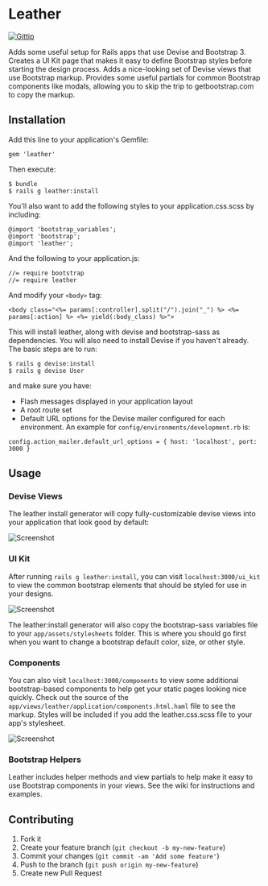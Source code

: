 # Leather

[![Gittip   ](http://img.shields.io/gittip/dvanderbeek.svg)                        ](https://gittip.com/dvanderbeek)

Adds some useful setup for Rails apps that use Devise and Bootstrap 3. Creates a UI Kit page that makes it easy to define Bootstrap styles before starting the design process. Adds a nice-looking set of Devise views that use Bootstrap markup. Provides some useful partials for common Bootstrap components like modals, allowing you to skip the trip to getbootstrap.com to copy the markup.

## Installation

Add this line to your application's Gemfile:

    gem 'leather'

Then execute:

    $ bundle
    $ rails g leather:install

You'll also want to add the following styles to your application.css.scss by including:

    @import 'bootstrap_variables';
    @import 'bootstrap';
    @import 'leather';
    
And the following to your application.js:

    //= require bootstrap
    //= require leather
    
And modify your `<body>` tag:

    <body class="<%= params[:controller].split("/").join("_") %> <%= params[:action] %> <%= yield(:body_class) %>">
    
This will install leather, along with devise and bootstrap-sass as dependencies. You will also need to install Devise if you haven't already. The basic steps are to run:

    $ rails g devise:install
    $ rails g devise User

and make sure you have:

* Flash messages displayed in your application layout
* A root route set
* Default URL options for the Devise mailer configured for each environment. An example for `config/environments/development.rb` is:

```
config.action_mailer.default_url_options = { host: 'localhost', port: 3000 }
```

## Usage

### Devise Views

The leather install generator will copy fully-customizable devise views into your application that look good by default:

![Screenshot](https://raw.githubusercontent.com/dvanderbeek/leather/master/login.png)

### UI Kit

After running `rails g leather:install`, you can visit `localhost:3000/ui_kit` to view the common bootstrap elements that should be styled for use in your designs.

![Screenshot](https://raw.githubusercontent.com/dvanderbeek/leather/master/ui-kit.png)

The leather:install generator will also copy the bootstrap-sass variables file to your `app/assets/stylesheets` folder. This is where you should go first when you want to change a bootstrap default color, size, or other style.

### Components

You can also visit `localhost:3000/components` to view some additional bootstrap-based components to help get your static pages looking nice quickly. Check out the source of the `app/views/leather/application/components.html.haml` file to see the markup. Styles will be included if you add the leather.css.scss file to your app's stylesheet.

![Screenshot](https://raw.githubusercontent.com/dvanderbeek/leather/0b4bd5378104544f50f4ee56f452f017c966f0a8/components.png)

### Bootstrap Helpers

Leather includes helper methods and view partials to help make it easy to use Bootstrap components in your views. See the wiki for instructions and examples.

## Contributing

1. Fork it
2. Create your feature branch (`git checkout -b my-new-feature`)
3. Commit your changes (`git commit -am 'Add some feature'`)
4. Push to the branch (`git push origin my-new-feature`)
5. Create new Pull Request
